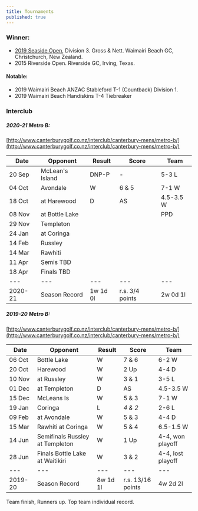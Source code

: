 ```yaml
---
title: Tournaments
published: true
---
```


### Winner:
- [2019 Seaside Open](http://www.golf.co.nz/MyGolf/NewCompetitionResults.aspx?CompetitionId=673386&MemberId=687851&Code=1447405845), Division 3. Gross & Nett. Waimairi Beach GC, Christchurch, New Zealand.
- 2015 Riverside Open. Riverside GC, Irving, Texas.

#### Notable:
- 2019 Waimairi Beach ANZAC Stableford T-1 (Countback) Division 1.
- 2019 Waimairi Beach Handiskins T-4 Tiebreaker

### Interclub

##### 2020-21 Metro B:
[http://www.canterburygolf.co.nz/interclub/canterbury-mens/metro-b/](http://www.canterburygolf.co.nz/interclub/canterbury-mens/metro-b/)

| Date   | Opponent     | Result | Score | Team |
| ------ | ------------ | ------ | ----- | ----- |
| 20 Sep | McLean's Island | DNP-P | - | 5-3 L |
| 04 Oct | Avondale | W | 6 & 5 | 7-1 W |
| 18 Oct | at Harewood | D | AS | 4.5-3.5 W |
| 08 Nov | at Bottle Lake | | | PPD |
| 29 Nov | Templeton | | | |
| 24 Jan | at Coringa | | | |
| 14 Feb | Russley | | | |
| 14 Mar | Rawhiti | | | |
| 11 Apr | Semis TBD | | | |
| 18 Apr | Finals TBD | | | |
| --- | --- | --- | --- | --- |
| 2020-21 | Season Record | 1w 1d 0l | r.s. 3/4 points | 2w 0d 1l |


##### 2019-20 Metro B:
[http://www.canterburygolf.co.nz/interclub/canterbury-mens/metro-b/](http://www.canterburygolf.co.nz/interclub/canterbury-mens/metro-b/)

| Date   | Opponent     | Result | Score | Team |
| ------ | ------------ | ------ | ----- | ----- |
| 06 Oct | Bottle Lake  | W      | 7 & 6 | 6-2 W |
| 20 Oct | Harewood     | W      | 2 Up  | 4-4 D |
| 10 Nov | at Russley   | W      | 3 & 1 | 3-5 L |
| 01 Dec | at Templeton | D      | AS  | 4.5-3.5 W |
| 15 Dec | McLeans Is   | W      | 5 & 3 | 7-1 W |
| 19 Jan | Coringa 			| L      |_4 & 2_| 2-6 L |
| 09 Feb | at Avondale | W      | 5 & 3 | 4-4 D |
| 15 Mar | Rawhiti at Coringa | W | 5 & 4 | 6.5-1.5 W |
| 14 Jun | Semifinals Russley at Templeton | W    | 1 Up | 4-4, won playoff |
| 28 Jun | Finals Bottle Lake at Waitikiri | W | 3 & 2 | 4-4, lost playoff |
| --- | --- | --- | --- | --- |
| 2019-20 | Season Record | 8w 1d 1l | r.s. 13/16 points | 4w 2d 2l |

Team finish, Runners up. Top team individual record.

